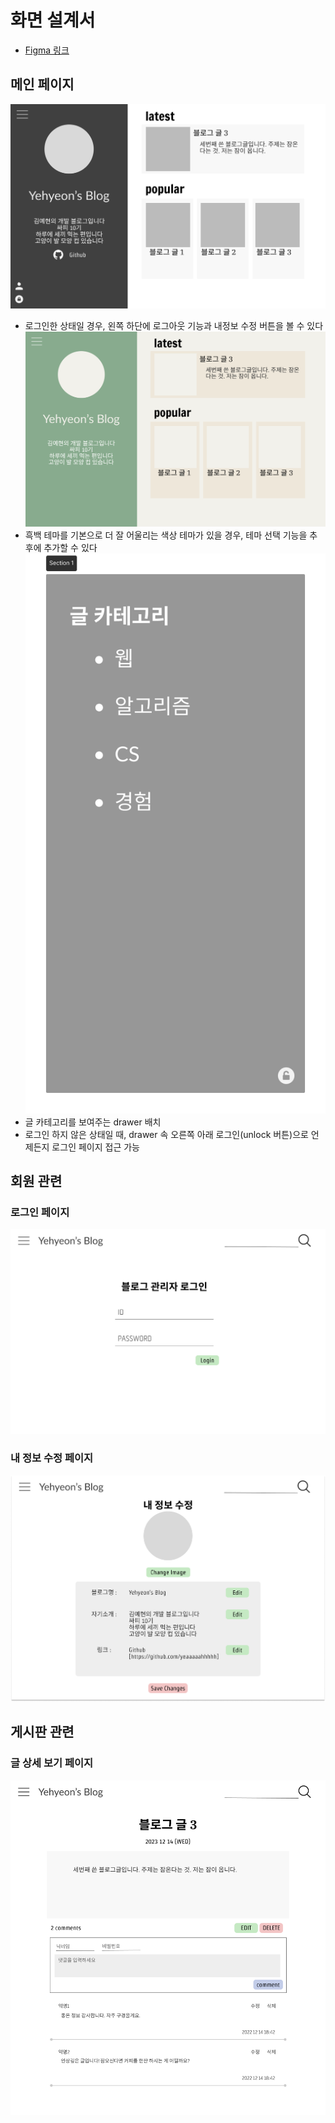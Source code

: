 # 화면 설계서

- [Figma 링크](https://www.figma.com/file/40BOfU2MGDPIcboAFlfKi5/myBlog?type=design&node-id=84%3A55&mode=design&t=6dSJUDnVtWCnDNRX-1)

## 메인 페이지

![main pages(흑백))](resources/main1.png)

- 로그인한 상태일 경우, 왼쪽 하단에 로그아웃 기능과 내정보 수정 버튼을 볼 수 있다
  ![main pages(연두)](resources/main2.png)
- 흑백 테마를 기본으로 더 잘 어울리는 색상 테마가 있을 경우, 테마 선택 기능을 추후에 추가할 수 있다
  ![drawer](resources/drawer.png)
- 글 카테고리를 보여주는 drawer 배치
- 로그인 하지 않은 상태일 때, drawer 속 오른쪽 아래 로그인(unlock 버튼)으로 언제든지 로그인 페이지 접근 가능

## 회원 관련

### 로그인 페이지

![login page](resources/login.png)

### 내 정보 수정 페이지

![edit info](resources/edit_myinfo.png)

## 게시판 관련

### 글 상세 보기 페이지

![post page](resources/view_post.png)
